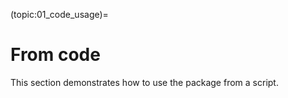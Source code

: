 (topic:01_code_usage)=

# From code

This section demonstrates how to use the package from a script.
